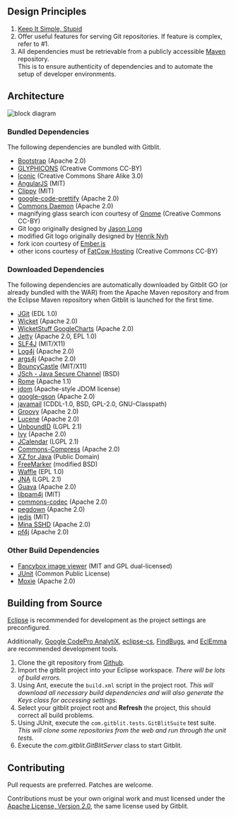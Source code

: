 ## Design Principles
1. [Keep It Simple, Stupid](http://en.wikipedia.org/wiki/KISS_principle)
2. Offer useful features for serving Git repositories.  If feature is complex, refer to #1.
3. All dependencies must be retrievable from a publicly accessible [Maven](http://maven.apache.org) repository.<br/>This is to ensure authenticity of dependencies and to automate the setup of developer environments.

## Architecture

![block diagram](architecture.png "Gitblit Architecture")

### Bundled Dependencies
The following dependencies are bundled with Gitblit.

- [Bootstrap](http://twitter.github.com/bootstrap) (Apache 2.0)
- [GLYPHICONS](http://glyphicons.com) (Creative Commons CC-BY)
- [Iconic](http://somerandomdude.com/work/iconic) (Creative Commons Share Alike 3.0)
- [AngularJS](http://angularjs.org) (MIT)
- [Clippy](https://github.com/mojombo/clippy) (MIT)
- [google-code-prettify](http://code.google.com/p/google-code-prettify) (Apache 2.0)
- [Commons Daemon](http://commons.apache.org/daemon) (Apache 2.0)
- magnifying glass search icon courtesy of [Gnome](http://gnome.org) (Creative Commons CC-BY)
- Git logo originally designed by [Jason Long](http://git-scm.com/downloads/logos)
- modified Git logo originally designed by [Henrik Nyh](http://henrik.nyh.se/2007/06/alternative-git-logo-and-favicon)
- fork icon courtesy of [Ember.js](http://emberjs.com)
- other icons courtesy of [FatCow Hosting](http://www.fatcow.com/free-icons) (Creative Commons CC-BY)

### Downloaded Dependencies
The following dependencies are automatically downloaded by Gitblit GO (or already bundled with the WAR) from the Apache Maven repository and from the Eclipse Maven repository when Gitblit is launched for the first time.

- [JGit][jgit] (EDL 1.0)
- [Wicket](http://wicket.apache.org) (Apache 2.0)
- [WicketStuff GoogleCharts](https://github.com/wicketstuff/core/wiki/GoogleCharts) (Apache 2.0)
- [Jetty](http://eclipse.org/jetty) (Apache 2.0, EPL 1.0)
- [SLF4J](http://www.slf4j.org) (MIT/X11)
- [Log4j](http://logging.apache.org/log4j) (Apache 2.0)
- [args4j](http://args4j.kohsuke.org) (Apache 2.0)
- [BouncyCastle](http://www.bouncycastle.org) (MIT/X11)
- [JSch - Java Secure Channel](http://www.jcraft.com/jsch) (BSD)
- [Rome](http://rome.dev.java.net) (Apache 1.1)
- [jdom](http://www.jdom.org) (Apache-style JDOM license)
- [google-gson](http://code.google.com/google-gson) (Apache 2.0)
- [javamail](http://kenai.com/projects/javamail) (CDDL-1.0, BSD, GPL-2.0, GNU-Classpath)
- [Groovy](http://groovy.codehaus.org) (Apache 2.0)
- [Lucene](http://lucene.apache.org) (Apache 2.0)
- [UnboundID](http://www.unboundid.com) (LGPL 2.1)
- [Ivy](http://ant.apache.org/ivy) (Apache 2.0)
- [JCalendar](http://www.toedter.com/en/jcalendar) (LGPL 2.1)
- [Commons-Compress](http://commons.apache.org/compress) (Apache 2.0)
- [XZ for Java](http://tukaani.org/xz/java.html) (Public Domain)
- [FreeMarker](http://www.freemarker.org) (modified BSD)
- [Waffle](http://dblock.github.io/waffle) (EPL 1.0)
- [JNA](https://github.com/twall/jna) (LGPL 2.1)
- [Guava](https://code.google.com/p/guava-libraries) (Apache 2.0)
- [libpam4j](https://github.com/kohsuke/libpam4j) (MIT)
- [commons-codec](http://commons.apache.org/proper/commons-codec) (Apache 2.0)
- [pegdown](https://github.com/sirthias/pegdown) (Apache 2.0)
- [jedis](https://github.com/xetorthio/jedis) (MIT)
- [Mina SSHD](https://mina.apache.org) (Apache 2.0)
- [pf4j](https://github.com/decebals/pf4j) (Apache 2.0)

### Other Build Dependencies
- [Fancybox image viewer](http://fancybox.net) (MIT and GPL dual-licensed)
- [JUnit](http://junit.org) (Common Public License)
- [Moxie](http://moxie.gitblit.com) (Apache 2.0)

## Building from Source
[Eclipse](http://eclipse.org) is recommended for development as the project settings are preconfigured.

Additionally, [Google CodePro AnalytiX](http://code.google.com/javadevtools), [eclipse-cs](http://eclipse-cs.sourceforge.net), [FindBugs](http://findbugs.sourceforge.net), and [EclEmma](http://www.eclemma.org) are recommended development tools.

1. Clone the git repository from [Github][gitbltsrc].
2. Import the gitblit project into your Eclipse workspace.
*There will be lots of build errors.*
3. Using Ant, execute the `build.xml` script in the project root.
*This will download all necessary build dependencies and will also generate the Keys class for accessing settings.*
4. Select your gitblit project root and **Refresh** the project, this should correct all build problems.
5. Using JUnit, execute the `com.gitblit.tests.GitBlitSuite` test suite.
*This will clone some repositories from the web and run through the unit tests.*
6. Execute the *com.gitblit.GitBlitServer* class to start Gitblit.


## Contributing
Pull requests are preferred.  Patches are welcome.

Contributions must be your own original work and must licensed under the [Apache License, Version 2.0][apachelicense], the same license used by Gitblit.

[jgit]: http://eclipse.org/jgit "Eclipse JGit Site"
[git]: http://git-scm.com "Official Git Site"
[gitbltsrc]: http://github.com/gitblit "gitblit git repository"
[googlecode]: http://code.google.com/p/gitblit "gitblit project management"
[apachelicense]: http://www.apache.org/licenses/LICENSE-2.0 "Apache License, Version 2.0"
